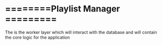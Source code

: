 # ========Playlist Manager ========= #
The is the worker layer which will interact with the database and will contain the core logic for the application


